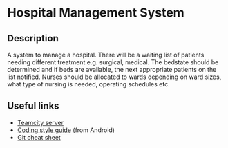 Hospital Management System
==========================

Description
-----------
A system to manage a hospital. There will be a waiting list of patients needing different treatment e.g. surgical, medical. The bedstate should be determined and if beds are available, the next appropriate patients on the list notified. Nurses should be allocated to wards depending on ward sizes, what type of nursing is needed, operating schedules etc.

Useful links
------------
* [Teamcity server](http://tomdabom.no-ip.biz:9992/)
* [Coding style guide](http://source.android.com/source/code-style.html) (from Android)
* [Git cheat sheet](http://help.github.com/git-cheat-sheets/)